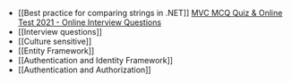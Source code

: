    

- [[Best practice for comparing strings in .NET]]
[MVC MCQ Quiz & Online Test 2021 - Online Interview Questions](https://www.onlineinterviewquestions.com/mvc-mcq/)
- [[Interview questions]]
- [[Culture sensitive]]
- [[Entity Framework]]
- [[Authentication and Identity Framework]]
- [[Authentication and Authorization]]